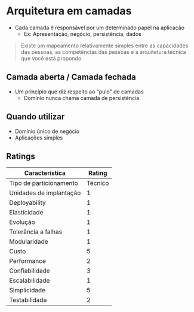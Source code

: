 # Arquitetura em camadas

- Cada camada é responsável por um determinado papel na aplicação
    - Ex: Apresentação, negócio, persistência, dados

> Existe um mapeamento relativamente simples entre as capacidades das pessoas, as competências das pessoas e a arquitetura técnica que você está propondo

## Camada aberta / Camada fechada

- Um princípio que diz respeito ao "pulo" de camadas
    - Domínio nunca chama camada de persistência

## Quando utilizar

- Domínio único de negócio
- Aplicações simples

## Ratings

| Característica          | Rating  |
| ----------------------- | ------- |
| Tipo de particionamento | Técnico |
| Unidades de implantação | 1       |
| Deployability           | 1       |
| Elasticidade            | 1       |
| Evolução                | 1       |
| Tolerância a falhas     | 1       |
| Modularidade            | 1       |
| Custo                   | 5       |
| Performance             | 2       |
| Confiabilidade          | 3       |
| Escalabilidade          | 1       |
| Simplicidade            | 5       |
| Testabilidade           | 2       |

